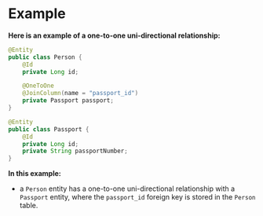 # Example
**Here is an example of a one-to-one uni-directional relationship:**
```java
@Entity
public class Person {
    @Id
    private Long id;

    @OneToOne
    @JoinColumn(name = "passport_id")
    private Passport passport;
}

@Entity
public class Passport {
    @Id
    private Long id;
    private String passportNumber;
}
```
**In this example:**
- a `Person` entity has a one-to-one uni-directional
relationship with a `Passport` entity, where the
`passport_id` foreign key is stored in
the `Person` table.
